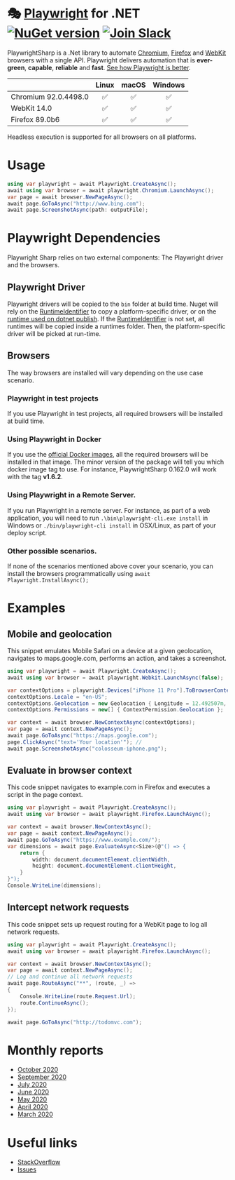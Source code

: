 # 🎭 [Playwright](https://playwright.dev) for .NET [![NuGet version](https://buildstats.info/nuget/PlaywrightSharp)](https://www.nuget.org/packages/PlaywrightSharp) [![Join Slack](https://img.shields.io/badge/join-slack-infomational)](https://join.slack.com/t/playwright/shared_invite/enQtOTEyMTUxMzgxMjIwLThjMDUxZmIyNTRiMTJjNjIyMzdmZDA3MTQxZWUwZTFjZjQwNGYxZGM5MzRmNzZlMWI5ZWUyOTkzMjE5Njg1NDg)

PlaywrightSharp is a .Net library to automate [Chromium](https://www.chromium.org/Home), [Firefox](https://www.mozilla.org/en-US/firefox/new/) and [WebKit](https://webkit.org/) browsers with a single API. Playwright delivers automation that is **ever-green**, **capable**, **reliable** and **fast**. [See how Playwright is better](https://playwright.dev/#path=docs%2Fwhy-playwright.md&q=).

|          | Linux | macOS | Windows |
|   :---   | :---: | :---: | :---:   |
| Chromium <!-- GEN:chromium-version -->92.0.4498.0<!-- GEN:stop --> | ✅ | ✅ | ✅ |
| WebKit 14.0 | ✅ | ✅ | ✅ |
| Firefox <!-- GEN:firefox-version -->89.0b6<!-- GEN:stop --> | ✅ | ✅ | ✅ |

Headless execution is supported for all browsers on all platforms.

# Usage 

```cs
using var playwright = await Playwright.CreateAsync();
await using var browser = await playwright.Chromium.LaunchAsync();
var page = await browser.NewPageAsync();
await page.GoToAsync("http://www.bing.com");
await page.ScreenshotAsync(path: outputFile);
```

# Playwright Dependencies
Playwright Sharp relies on two external components: The Playwright driver and the browsers.

## Playwright Driver

Playwright drivers will be copied to the `bin` folder at build time. Nuget will rely on the [RuntimeIdentifier](https://docs.microsoft.com/en-us/dotnet/core/project-sdk/msbuild-props?WT.mc_id=DT-MVP-5003814#runtimeidentifier) to copy a platform-specific driver, or on the [runtime used on dotnet publish](https://docs.microsoft.com/en-us/dotnet/core/tools/dotnet-publish?WT.mc_id=DT-MVP-5003814).
If the [RuntimeIdentifier](https://docs.microsoft.com/en-us/dotnet/core/project-sdk/msbuild-props?WT.mc_id=DT-MVP-5003814#runtimeidentifier) is not set, all runtimes will be copied inside a runtimes folder. Then, the platform-specific driver will be picked at run-time.

## Browsers

The way browsers are installed will vary depending on the use case scenario. 

### Playwright in test projects

If you use Playwright in test projects, all required browsers will be installed at build time.

### Using Playwright in Docker

If you use the [official Docker images](https://hub.docker.com/_/microsoft-playwright), all the required browsers will be installed in that image. 
The minor version of the package will tell you which docker image tag to use. For instance, PlaywrightSharp 0.162.0 will work with the tag **v1.6.2**.

### Using Playwright in a Remote Server.

If you run Playwright in a remote server. For instance, as part of a web application, you will need to run `.\bin\playwright-cli.exe install` in Windows or `./bin/playwright-cli install` in OSX/Linux, as part of your deploy script. 

### Other possible scenarios.

If none of the scenarios mentioned above cover your scenario, you can install the browsers programmatically using `await Playwright.InstallAsync();`


# Examples
## Mobile and geolocation
This snippet emulates Mobile Safari on a device at a given geolocation, navigates to maps.google.com, performs an action, and takes a screenshot.

```cs 
using var playwright = await Playwright.CreateAsync();
await using var browser = await playwright.Webkit.LaunchAsync(false);

var contextOptions = playwright.Devices["iPhone 11 Pro"].ToBrowserContextOptions();
contextOptions.Locale = "en-US";
contextOptions.Geolocation = new Geolocation { Longitude = 12.492507m, Latitude = 41.889938m };
contextOptions.Permissions = new[] { ContextPermission.Geolocation };

var context = await browser.NewContextAsync(contextOptions);
var page = await context.NewPageAsync();
await page.GoToAsync("https://maps.google.com");
page.ClickAsync("text='Your location'"); //
await page.ScreenshotAsync("colosseum-iphone.png");
```

## Evaluate in browser context
This code snippet navigates to example.com in Firefox and executes a script in the page context.

```cs
using var playwright = await Playwright.CreateAsync();
await using var browser = await playwright.Firefox.LaunchAsync();

var context = await browser.NewContextAsync();
var page = await context.NewPageAsync();
await page.GoToAsync("https://www.example.com/");
var dimensions = await page.EvaluateAsync<Size>(@"() => {
    return {
        width: document.documentElement.clientWidth,
        height: document.documentElement.clientHeight,
    }
}");
Console.WriteLine(dimensions);
```

## Intercept network requests
This code snippet sets up request routing for a WebKit page to log all network requests.

```cs 
using var playwright = await Playwright.CreateAsync();
await using var browser = await playwright.Firefox.LaunchAsync();

var context = await browser.NewContextAsync();
var page = await context.NewPageAsync();
// Log and continue all network requests
await page.RouteAsync("**", (route, _) =>
{
    Console.WriteLine(route.Request.Url);
    route.ContinueAsync();
});

await page.GoToAsync("http://todomvc.com");
```

# Monthly reports
 * [October 2020](https://www.hardkoded.com/blog/playwright-sharp-monthly-oct-2020)
 * [September 2020](https://www.hardkoded.com/blog/playwright-sharp-monthly-sep-2020)
 * [July 2020](https://www.hardkoded.com/blog/playwright-sharp-monthly-jul-2020)
 * [June 2020](https://www.hardkoded.com/blog/playwright-sharp-monthly-jun-2020)
 * [May 2020](https://www.hardkoded.com/blog/playwright-sharp-monthly-may-2020)
 * [April 2020](https://www.hardkoded.com/blog/playwright-sharp-monthly-apr-2020)
 * [March 2020](https://www.hardkoded.com/blog/playwright-sharp-monthly-march-2020)

# Useful links

* [StackOverflow](https://stackoverflow.com/search?q=playwright-sharp)
* [Issues](https://github.com/microsoft/playwright-sharp/issues?utf8=%E2%9C%93&q=is%3Aissue)

